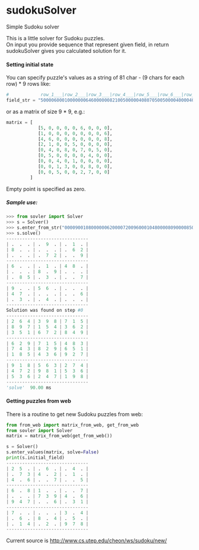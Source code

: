 # sudokuSolver
Simple Sudoku solver

This is a little solver for Sudoku puzzles.  
On input you provide sequence that represent given field,
in return sudokuSolver gives you calculated solution for it.  


#### Setting initial state
You can specify puzzle's values as a string of 81 char - (9 chars for each row) * 9 rows like:  
```python
#            row_1___|row_2___|row_3___|row_4___|row_5___|row_6___|row_7___|row_8___|row_9___|
field_str = "500006000100000006460000008210050000040807050050000400004010000001300800005002700"  
```  
or as a matrix of size 9 * 9, e.g.:
```python
matrix = [
            [5, 0, 0, 0, 0, 6, 0, 0, 0],
            [1, 0, 0, 0, 0, 0, 0, 0, 6],
            [4, 6, 0, 0, 0, 0, 0, 0, 8],
            [2, 1, 0, 0, 5, 0, 0, 0, 0],
            [0, 4, 0, 8, 0, 7, 0, 5, 0],
            [0, 5, 0, 0, 0, 0, 4, 0, 0],
            [0, 0, 4, 0, 1, 0, 0, 0, 0],
            [0, 0, 1, 3, 0, 0, 8, 0, 0],
            [0, 0, 5, 0, 0, 2, 7, 0, 0]
         ]
```
Empty point is specified as zero.  

##### Sample use:
```python
>>> from sovler import Solver  
>>> s = Solver()  
>>> s.enter_from_str("000090010800000062000072009600010480000809000085030007900560000470000006030040000")  
>>> s.solve()
-------------------------------
| .  .  . | .  9  . | .  1  . |
| 8  .  . | .  .  . | .  6  2 |
| .  .  . | .  7  2 | .  .  9 |
-------------------------------
| 6  .  . | .  1  . | 4  8  . |
| .  .  . | 8  .  9 | .  .  . |
| .  8  5 | .  3  . | .  .  7 |
-------------------------------
| 9  .  . | 5  6  . | .  .  . |
| 4  7  . | .  .  . | .  .  6 |
| .  3  . | .  4  . | .  .  . |
-------------------------------
Solution was found on step #0
-------------------------------
| 2  6  4 | 3  9  8 | 7  1  5 |
| 8  9  7 | 1  5  4 | 3  6  2 |
| 3  5  1 | 6  7  2 | 8  4  9 |
-------------------------------
| 6  2  9 | 7  1  5 | 4  8  3 |
| 7  4  3 | 8  2  9 | 6  5  1 |
| 1  8  5 | 4  3  6 | 9  2  7 |
-------------------------------
| 9  1  8 | 5  6  3 | 2  7  4 |
| 4  7  2 | 9  8  1 | 5  3  6 |
| 5  3  6 | 2  4  7 | 1  9  8 |
-------------------------------
'solve'  90.00 ms

```  

#### Getting puzzles from web
There is a routine to get new Sudoku puzzles from web:
```python
from from_web import matrix_from_web, get_from_web
from sovler import Solver 
matrix = matrix_from_web(get_from_web())

s = Solver()
s.enter_values(matrix, solve=False)
print(s.initial_field)
-------------------------------
| 2  5  . | .  6  . | .  4  . |
| .  7  3 | 4  .  2 | .  1  . |
| 4  .  6 | .  .  7 | .  .  5 |
-------------------------------
| 6  .  8 | 1  .  . | .  .  7 |
| .  .  . | 7  3  9 | 4  .  6 |
| 9  4  7 | .  .  6 | .  3  1 |
-------------------------------
| 7  .  . | .  .  . | 3  .  4 |
| .  6  . | 8  .  4 | .  5  . |
| .  1  4 | .  2  . | 9  7  8 |
-------------------------------
```
Current source is http://www.cs.utep.edu/cheon/ws/sudoku/new/
